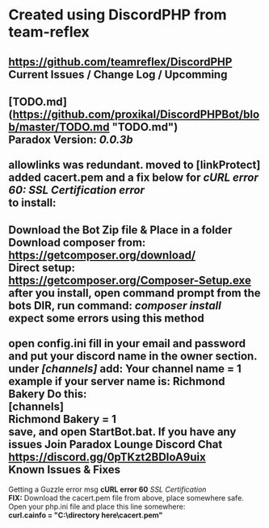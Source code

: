 Created using DiscordPHP from team-reflex
======

https://github.com/teamreflex/DiscordPHP<br>
Current Issues / Change Log / Upcomming
------
**[TODO.md]**(https://github.com/proxikal/DiscordPHPBot/blob/master/TODO.md "TODO.md")<br>
**Paradox Version:** *0.0.3b*<br><br>
allowlinks was redundant. moved to [linkProtect]<br>
added **cacert.pem** and a fix below for *cURL error 60: SSL Certification error*<br>
to install:
------
Download the Bot Zip file & Place in a folder<br>
Download composer from: https://getcomposer.org/download/<br>
**Direct setup: https://getcomposer.org/Composer-Setup.exe** <Br>
after you install, open command prompt from the bots DIR, run command: *composer install*<br>
**expect some errors using this method**<br><br>
open **config.ini** fill in your email and password and put your discord name in the owner section.<br>
under *[channels]* add: Your channel name = 1<br>
example if your server name is: Richmond Bakery Do this: <br>
**[channels]** <br>
**Richmond Bakery = 1** <br>
save, and open **StartBot.bat**. If you have any issues Join Paradox Lounge Discord Chat<br>
https://discord.gg/0pTKzt2BDIoA9uix <br>
Known Issues & Fixes
------
Getting a Guzzle error msg **cURL error 60** *SSL Certification*<br>
**FIX:** Download the cacert.pem file from above, place somewhere safe.<br>
Open your php.ini file and place this line somewhere:<br>
**curl.cainfo = "C:\directory here\cacert.pem"**<br>
